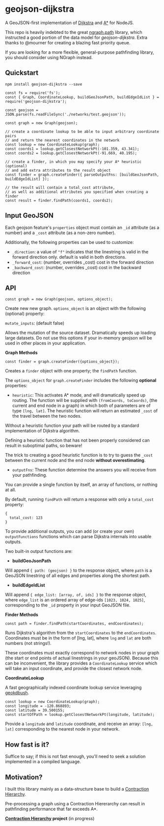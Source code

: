 # geojson-dijkstra

A GeoJSON-first implementation of [Dijkstra](https://en.wikipedia.org/wiki/Dijkstra's_algorithm) and [A*](https://en.wikipedia.org/wiki/A*_search_algorithm) for NodeJS.

This repo is heavily indebted to the great [ngraph.path](https://github.com/anvaka/ngraph.path) library, which instructed a good portion of the data model for *geojson-dijkstra*.  Extra thanks to @mourner for creating a blazing fast priority queue.

If you are looking for a more flexible, general-purpose pathfinding library, you should consider using NGraph instead.

## Quickstart

```
npm install geojson-dijkstra --save
```

```
const fs = require('fs');
const { Graph, CoordinateLookup, buildGeoJsonPath, buildEdgeIdList } = require('geojson-dijkstra');

const geojson = JSON.parse(fs.readFileSync('./networks/test.geojson'));

const graph = new Graph(geojson);

// create a coordinate lookup to be able to input arbitrary coordinate pairs
// and return the nearest coordinates in the network
const lookup = new CoordinateLookup(graph);
const coords1 = lookup.getClosestNetworkPt(-101.359, 43.341);
const coords2 = lookup.getClosestNetworkPt(-91.669, 40.195);

// create a finder, in which you may specify your A* heuristic (optional)
// and add extra attributes to the result object
const finder = graph.createFinder({ parseOutputFns: [buildGeoJsonPath, buildEdgeIdList] });

// the result will contain a total_cost attribute,
// as well as additional attributes you specified when creating a finder
const result = finder.findPath(coords1, coords2);

```

## Input GeoJSON

Each geojson feature's `properties` object must contain an `_id` attribute (as a number) and a `_cost` attribute (as a non-zero number).

Additionally, the following properties can be used to customize:

* `_direction`: a value of `"f"` indicates that the linestring is valid in the forward direction only. default is valid in both directions.
* `_forward_cost`: (number, overrides _cost) cost in the forward direction
* `_backward_cost`: (number, overrides _cost) cost in the backward direction

## API

```
const graph = new Graph(geojson, options_object);
```

Create new new graph.  `options_object` is an object with the following (optional) property:

`mutate_inputs`: (default false)

Allows the mutation of the source dataset.  Dramatically speeds up loading large datasets.  Do not use this options if your in-memory geojson will be used in other places in your application.

**Graph Methods**

```
const finder = graph.createFinder({options_object});
```

Creates a `finder` object with one property; the `findPath` function.

The `options_object` for `graph.createFinder` includes the following **optional** properties:

 - `heuristic`:  This activates A* mode, and will dramatically speed up routing.  The function will be supplied with `(fromCoords, toCoords)`, (the current and end node in a graph) in which both of parameters are of type `[lng, lat]`. The heuristic function will return an estimated `_cost` of the travel between the two nodes.

Without a heuristic function your path will be routed by a standard implementation of Dijkstra algorithm.

Defining a heuristic function that has not been properly considered can result in suboptimal paths, so beware!

The trick to creating a good heuristic function is to try to guess the `_cost` between the current node and the end node **without overestimating**.

 - `outputFns`:  These function determine the answers you will receive from your pathfinding.  

You can provide a single function by itself, an array of functions, or nothing at all.

By default, running `findPath` will return a response with only a `total_cost` property:

```
{
  total_cost: 123
}
```

To provide additional outputs, you can add (or create your own) `outputFunctions` functions which can parse Dijkstra internals into usable outputs.

Two built-in output functions are:

 - **buildGeoJsonPath**

Will append `{ path: (geojson) }` to the response object, where `path` is a GeoJSON linestring of all edges and properties along the shortest path.

 - **buildEdgeIdList**

Will append `{ edge_list: [array, of, ids] }` to the response object, where `edge_list` is an ordered array of edge-ids `[1023, 1024, 1025]`, corresponding to the `_id` property in your input GeoJSON file.

**Finder Methods**

```
const path = finder.findPath(startCoordinates, endCoordinates);
```

Runs Dijkstra's algorithm from the `startCoordinates` to the `endCoordinates`.  Coordinates must be in the form of [lng, lat], where `lng` and `lat` are both numbers (not strings!).

These coordinates must exactly correspond to network nodes in your graph (the start or end points of actual linestrings in your geoJSON).  Because this can be inconvenient, the library provides a `CoordinateLookup` service which will take an input coordinate, and provide the closest network node.

**CoordinateLookup**

A fast geographically indexed coordinate lookup service leveraging [geokdbush](https://github.com/mourner/geokdbush).

```
const lookup = new CoordinateLookup(graph);
const longitude = -120.868893;
const latitude = 39.500155;
const startOfPath = lookup.getClosestNetworkPt(longitude, latitude);
```

Provide a `longitude` and `latitude` coordinate, and receive an array: `[lng, lat]` corresponding to the nearest node in your network.


## How fast is it?

Suffice to say; if this is not fast enough, you'll need to seek a solution implemented in a compiled language.

## Motivation?

I built this library mainly as a data-structure base to build a [Contraction Hierarchy](https://en.wikipedia.org/wiki/Contraction_hierarchies).

Pre-processing a graph using a Contraction Hiererarchy can result in pathfinding performance that far exceeds A*.

**[Contraction Hierarchy](https://github.com/royhobbstn/contraction-hierarchy-js) project** (in progress)
